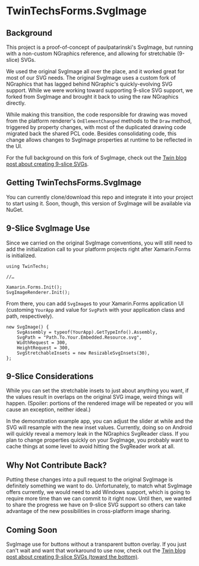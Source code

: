 # TwinTechsForms.SvgImage

## Background

This project is a proof-of-concept of paulpatarinski's SvgImage, but running with a non-custom NGraphics reference, and allowing for stretchable (9-slice) SVGs.

We used the original SvgImage all over the place, and it worked great for most of our SVG needs. The original SvgImage uses a custom fork of NGraphics that has lagged behind NGraphic's quickly-evolving SVG support. While we were working toward supporting 9-slice SVG support, we forked from SvgImage and brought it back to using the raw NGraphics directly.

While making this transition, the code responsible for drawing was moved from the platform renderer's `OnElementChanged` methods to the `Draw` method, triggered by property changes, with most of the duplicated drawing code migrated back the shared PCL code. Besides consolidating code, this change allows changes to SvgImage properties at runtime to be reflected in the UI.

For the full background on this fork of SvgImage, check out the [Twin blog post about creating 9-slice SVGs](http://blog.twintechs.com/explorations-in-cross-platform-assets-9-slice-stretchable-svgs-in-xamarin.forms-apps).

## Getting TwinTechsForms.SvgImage

You can currently clone/download this repo and integrate it into your project to start using it. Soon, though, this version of SvgImage will be available via NuGet.

## 9-Slice SvgImage Use

Since we carried on the original SvgImage conventions, you will still need to add the initialization call to your platform projects right after Xamarin.Forms is initialized.

    using TwinTechs;
    
    //…
    
    Xamarin.Forms.Init();
    SvgImageRenderer.Init();

From there, you can add `SvgImage`s to your Xamarin.Forms application UI (customing `YourApp` and value for `SvgPath` with your application class and path, respectively).

    new SvgImage() {
        SvgAssembly = typeof(YourApp).GetTypeInfo().Assembly,
        SvgPath = "Path.To.Your.Embedded.Resource.svg",
        WidthRequest = 300,
        HeightRequest = 300,
        SvgStretchableInsets = new ResizableSvgInsets(30),
    };

## 9-Slice Considerations

While you can set the stretchable insets to just about anything you want, if the values result in overlaps on the original SVG image, weird things will happen. (Spoiler: portions of the rendered image will be repeated or you will cause an exception, neither ideal.)

In the demonstration example app, you can adjust the slider at while and the SVG will resample with the new inset values. Currently, doing so on Android will quickly reveal a memory leak in the NGraphics SvgReader class. If you plan to change properties quickly on your SvgImage, you probably want to cache things at some level to avoid hitting the SvgReader work at all.

## Why Not Contribute Back?

Putting these changes into a pull request to the original SvgImage is definitely something we want to do. Unfortunately, to match what SvgImage offers currently, we would need to add Windows support, which is going to require more time than we can commit to it right now. Until then, we wanted to share the progress we have on 9-slice SVG support so others can take advantage of the new possibilities in cross-platform image sharing. 

## Coming Soon

SvgImage use for buttons without a transparent button overlay. If you just can't wait and want that workaround to use now, check out the [Twin blog post about creating 9-slice SVGs (toward the bottom)](http://blog.twintechs.com/explorations-in-cross-platform-assets-xamarin-forms).
